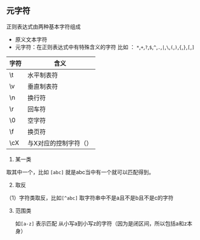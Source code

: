 ## 元字符

正则表达式由两种基本字符组成

- 原义文本字符
- 元字符：在正则表达式中有特殊含义的字符
	比如 ： `*`,`+`,`?`,`$`,`^`,`.`,`|`,`\`,`(`,`)`,`{`,`}`,`[`,`]`
	
	

| 字符 | 含义                  |
| ---- | --------------------- |
| \t   | 水平制表符            |
| \v   | 垂直制表符            |
| \n   | 换行符                |
| \r   | 回车符                |
| \0   | 空字符                |
| \f   | 换页符                |
| \cX  | 与X对应的控制字符（） |

1.  某一类

取其中一个，比如 ```[abc]``` 就是abc当中有一个就可以匹配得到。

2.  取反

（1）字符类取反，比如```[^abc]``` 取字符串中不是a且不是b且不是c的字符

3. 范围类

	如```[a-z]``` 表示匹配 从小写a到小写z的字符（因为是闭区间，所以包括a和z本身）